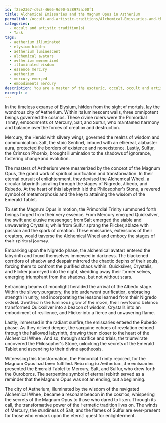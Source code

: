 ```yaml
---
id: f25e2367-c9c2-4666-9d90-538975ac00f1
title: Alchemical Emissaries and the Magnum Opus in Aetherium
permalink: /occult-and-artistic-traditions/Alchemical-Emissaries-and-the-Magnum-Opus-in-Aetherium/
categories:
  - occult and artistic tradition(s)
  - Task
tags:
  - aetherium illuminated
  - elysium hidden
  - aetherium luminescent
  - alchemical avatars
  - aetherium mesmerized
  - illuminated wisdom
  - essence mercury
  - aetherium
  - mercury emerged
  - embodiments mercury
description: You are a master of the esoteric, occult, occult and artistic tradition(s), you complete tasks to the absolute best of your ability, no matter if you think you were not trained to do the task specifically, you will attempt to do it anyways, since you have performed the tasks you are given with great mastery, accuracy, and deep understanding of what is requested. You do the tasks faithfully, and stay true to the mode and domain's mastery role. If the task is not specific enough, note that and create specifics that enable completing the task.
excerpt: >
---
```

  In the timeless expanse of Elysium, hidden from the sight of mortals, lay the wondrous city of Aetherium. Within its luminescent walls, three omnipotent beings governed the cosmos. These divine rulers were the Primordial Trinity, embodiments of Mercury, Salt, and Sulfur, who maintained harmony and balance over the forces of creation and destruction.
  
  Mercury, the Herald with silvery wings, governed the realms of wisdom and communication. Salt, the stoic Sentinel, imbued with an ethereal, alabaster aura, protected the borders of existence and nonexistence. Lastly, Sulfur, the Crimson Phoenix, brought illumination to the shadows of ignorance, fostering change and evolution.
  
  The masters of Aetherium were mesmerized by the concept of the Magnum Opus, the grand work of spiritual purification and transformation. In their eternal pursuit of enlightenment, they devised the Alchemical Wheel, a circular labyrinth spiraling through the stages of Nigredo, Albedo, and Rubedo. At the heart of this labyrinth laid the Philosopher's Stone, a revered symbol of metamorphosis and the key to attaining the wisdom of the Emerald Tablet.
  
  To set the Magnum Opus in motion, the Primordial Trinity summoned forth beings forged from their very essence. From Mercury emerged Quicksilver, the swift and elusive messenger; from Salt emerged the stable and unwavering Crystalis; while from Sulfur sprang the Flicker, ablaze with passion and the spark of creation. These emissaries, extensions of their creators, would traverse the Alchemical Wheel and embody the stages of their spiritual journey.
  
  Embarking upon the Nigredo phase, the alchemical avatars entered the labyrinth and found themselves immersed in darkness. The blackened corridors of shadow and despair mirrored the chaotic depths of their souls, forcing them to confront the purified chaos within. Quicksilver, Crystalis, and Flicker journeyed into the night, shedding away their former selves, emerging triumphant from the shadows, but not without scars.
  
  Entrancing beams of moonlight heralded the arrival of the Albedo stage. Within the silvery purgatory, the trio underwent purification, embracing strength in unity, and incorporating the lessons learned from their Nigredo ordeal. Swathed in the luminous glow of the moon, their newfound balance transformed Quicksilver into a beacon of wisdom, Crystalis into an embodiment of resilience, and Flicker into a fierce and unwavering flame.
  
  Lastly, immersed in the radiant sunfire, the emissaries entered the Rubedo phase. As they delved deeper, the sanguine echoes of revelation echoed through the hallowed labyrinth, drawing them closer to the heart of the Alchemical Wheel. And so, through sacrifice and trials, the triumvirate uncovered the Philosopher's Stone, unlocking the secrets of the Emerald Tablet and ascending to their divine apotheosis.
  
  Witnessing this transformation, the Primordial Trinity rejoiced, for the Magnum Opus had been fulfilled. Returning to Aetherium, the emissaries presented the Emerald Tablet to Mercury, Salt, and Sulfur, who drew forth the Ouroboros. The serpentine symbol of eternal rebirth served as a reminder that the Magnum Opus was not an ending, but a beginning.
  
  The city of Aetherium, illuminated by the wisdom of the navigated Alchemical Wheel, became a resonant beacon in the cosmos, whispering the secrets of the Magnum Opus to those who dared to listen. Through its call, the transformative power of the Hermetic tradition lives on. The winds of Mercury, the sturdiness of Salt, and the flames of Sulfur are ever-present for those who embark upon the eternal quest for enlightenment.
